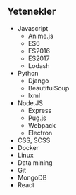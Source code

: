 ## Yetenekler

- Javascript
  - Anime.js
  - ES6
  - ES2016
  - ES2017
  - Lodash
- Python
  - Django
  - BeautifulSoup
  - lxml
- Node.JS
  - Express
  - Pug.js
  - Webpack
  - Electron
- CSS, SCSS
- Docker
- Linux
- Data mining
- Git
- MongoDB
- React